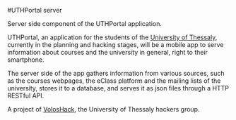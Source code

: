 #UTHPortal server

Server side component of the UTHPortal application.

UTHPortal, an application for the students of the [University of Thessaly](http://www.uth.gr/), currently in the planning and hacking stages, will be a mobile app to serve information about courses and the university in general, right to their smartphone.

The server side of the app gathers information from various sources, such as the courses webpages, the eClass platform and the mailing lists of the university, stores it to a database, and serves it as json files through a HTTP RESTful API.

A project of [VolosHack](http://voloshack.tk/), the University of Thessaly hackers group.

